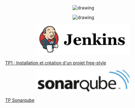 <center><img src="https://www.insa-rouen.fr/themes/custom/insa/assets/images/logo.png" alt="drawing" width="300"/>

<img src="https://www.soprasteria.fr/images/librariesprovider2/sopra-steria-fr-images/logo-home/logo-sopra-steria.png" alt="drawing" width="300"/></center>

<center><img src="images/jenkins.png" width="300"/></center>

[TP1 : Installation et création d'un projet free-style](JENKINS1.md "Ouvrir le TP Jenkins")   

<center><img src="images/sonarqube.png" width="300"/></center>

[TP Sonarqube](SONAR.md "Ouvrir le TP Sonarqube")




 
